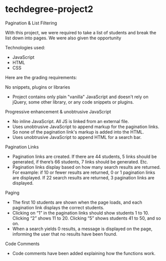 # techdegree-project2
Pagination & List Filtering

With this project, we were required to take a list of students and break the list down into pages. We were also given the opportunity  

Technologies used: 
- JavaScript
- HTML
- CSS

Here are the grading requirements:

No snippets, plugins or libraries
- Project contains only plain "vanilla" JavaScript and doesn't rely on jQuery, some other library, or any code snippets or plugins.

Progressive enhancement & unobtrusive JavaScript
- No inline JavaScript. All JS is linked from an external file.
- Uses unobtrusive JavaScript to append markup for the pagination links. So none of the pagination link's markup is added into the HTML.
- Uses unobtrusive JavaScript to append HTML for a search bar.

Pagination Links
- Pagination links are created. If there are 44 students, 5 links should be generated, if there’s 66 students, 7 links should be generated. Etc.
- Pagination links display based on how many search results are returned. For example: if 10 or fewer results are returned, 0 or 1 pagination links are displayed. If 22 search results are returned, 3 pagination links are displayed.

Paging
- The first 10 students are shown when the page loads, and each pagination link displays the correct students.
- Clicking on “1” in the pagination links should show students 1 to 10. Clicking “2” shows 11 to 20. Clicking “5” shows students 41 to 50, and so on.
- When a search yields 0 results, a message is displayed on the page, informing the user that no results have been found.

Code Comments
- Code comments have been added explaining how the functions work.

